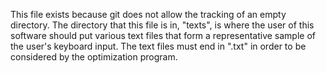 This file exists because git does not allow the tracking of an empty directory. The directory that this file is in, "texts", is where the user of this software should put various text files that form a representative sample of the user's keyboard input. The text files must end in ".txt" in order to be considered by the optimization program.
